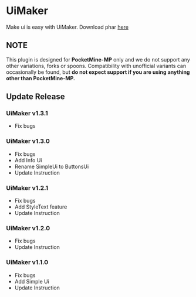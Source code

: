 # UiMaker
Make ui is easy with UiMaker. Download phar [here](http://bit.ly/31HDm4m)
## NOTE
This plugin is designed for **PocketMine-MP** only and we do not support any other variations, forks or spoons. Compatibility with unofficial variants can occasionally be found, but **do not expect support if you are using anything other than PocketMine-MP.**
## Update Release
<h3>UiMaker v1.3.1</h3>
<ul>
    <li>Fix bugs</li>
</ul>
<h3>UiMaker v1.3.0</h3>
<ul>
    <li>Fix bugs</li>
    <li>Add Info Ui</li>
    <li>Rename SimpleUi to ButtonsUi</li>
    <li>Update Instruction</li>
</ul>

<h3>UiMaker v1.2.1</h3>
<ul>
    <li>Fix bugs</li>
    <li>Add StyleText feature</li>
    <li>Update Instruction</li>
</ul>

<h3>UiMaker v1.2.0</h3>
<ul>
    <li>Fix bugs</li>
    <li>Update Instruction</li>
</ul>

<h3>UiMaker v1.1.0</h3>
<ul>
    <li>Fix bugs</li>
    <li>Add Simple Ui</li>
    <li>Update Instruction</li>
</ul>

